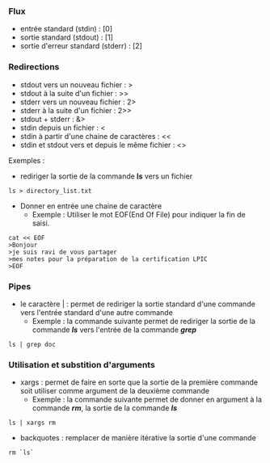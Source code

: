 ### Flux
- entrée standard (stdin) : [0]
- sortie standard (stdout) : [1]
- sortie d'erreur standard (stderr) : [2]

### Redirections
- stdout vers un nouveau fichier : >
- stdout à la suite d'un fichier : >>
- stderr vers un nouveau fichier : 2> 
- stderr à la suite d'un fichier : 2>>
- stdout + stderr : &>
- stdin depuis un fichier : <
- stdin à partir d'une chaine de caractères : << 
- stdin et stdout vers et depuis le même fichier : <> 

Exemples :
- rediriger la sortie de la commande **ls** vers un fichier
```
ls > directory_list.txt
```
- Donner en entrée une chaine de caractère
  - Exemple : Utiliser le mot EOF(End Of File) pour indiquer la fin de saisi.
```
cat << EOF
>Bonjour
>je suis ravi de vous partager
>mes notes pour la préparation de la certification LPIC
>EOF
```  
### Pipes
- le caractère | : permet de rediriger la sortie standard d'une commande vers l'entrée standard d'une autre commande
  - Exemple : la commande suivante permet de rediriger la sortie de la commande ***ls*** vers l'entrée de la commande ***grep***
```
ls | grep doc
``` 
### Utilisation et substition d'arguments
- xargs : permet de faire en sorte que la sortie de la première commande soit utiliser comme argument de la deuxième commande
  - Exemple : la commande suivante permet de donner en argument à la commande ***rm***, la sortie de la commande ***ls***
```
ls | xargs rm
```
- backquotes : remplacer de manière itérative la sortie d'une commande 
```
rm `ls`
```
